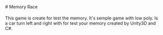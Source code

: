 # Memory Race

This game is create for test the memory. It's semple game with low poly. Is a car turn left and right with for test your memory created by Unity3D and C#. 
